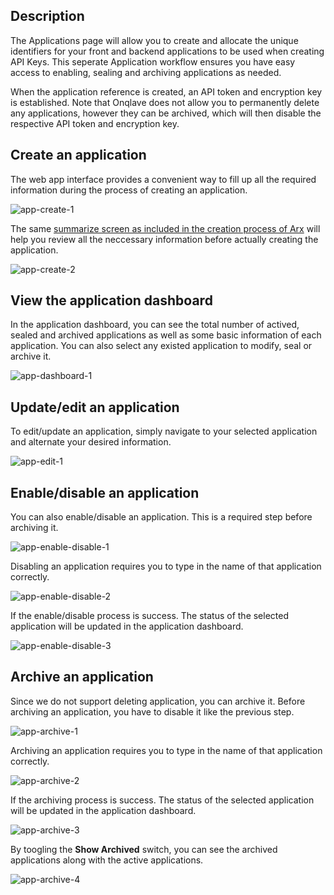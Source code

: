 
## **Description**

The Applications page will allow you to create and allocate the unique identifiers for your front and backend applications to be used when creating API Keys. This seperate Application workflow ensures you have easy access to enabling, sealing and archiving applications as needed.

When the application reference is created, an API token and encryption key is established. Note that Onqlave does not allow you to permanently delete any applications, however they can be archived, which will then disable the respective API token and encryption key.

## **Create an application**

The web app interface provides a convenient way to fill up all the required information during the process of creating an application.

![app-create-1](https://t36712295.p.clickup-attachments.com/t36712295/598599c4-9384-41f6-a7f5-1fa797081439/application.png)

The same [summarize screen as included in the creation process of Arx](https://app.clickup.com/36712295/v/dc/130bv7-7182/130bv7-5342) will help you review all the neccessary information before actually creating the application.

![app-create-2](https://t36712295.p.clickup-attachments.com/t36712295/fe36e033-539c-46ce-9925-88404b0804b8/application%20(1).png)


## **View the application dashboard**

In the application dashboard, you can see the total number of actived, sealed and archived applications as well as some basic information of each application. You can also select any existed application to modify, seal or archive it. 

![app-dashboard-1](https://t36712295.p.clickup-attachments.com/t36712295/a2391a97-d572-412a-85e8-d0aade854ed5/application%20(2).png)


## **Update/edit an application**

To edit/update an application, simply navigate to your selected application and alternate your desired information.

![app-edit-1](https://t36712295.p.clickup-attachments.com/t36712295/e53fd601-4a2b-49ea-82a9-f22ae3d890b2/application%20(3).png)


## **Enable/disable an application**

You can also enable/disable an application. This is a required step before archiving it.

![app-enable-disable-1](https://t36712295.p.clickup-attachments.com/t36712295/b3e0031c-8ee7-4145-99ac-1637d820d485/application%20(4).png)

Disabling an application requires you to type in the name of that application correctly.

![app-enable-disable-2](https://t36712295.p.clickup-attachments.com/t36712295/88c35203-1b25-464e-b320-c900c3277642/application%20(5).png)

If the enable/disable process is success. The status of the selected application will be updated in the application dashboard.

![app-enable-disable-3](https://t36712295.p.clickup-attachments.com/t36712295/98ca86d6-b872-45f0-b4a2-55d78dc08c37/application%20(6).png)


## **Archive an application**

Since we do not support deleting application, you can archive it. Before archiving an application, you have to disable it like the previous step.

![app-archive-1](https://t36712295.p.clickup-attachments.com/t36712295/29517a9c-f58e-4866-acb6-498b63e8afc9/application%20(7).png)

Archiving an application requires you to type in the name of that application correctly.

![app-archive-2](https://t36712295.p.clickup-attachments.com/t36712295/d2986bc4-2d90-4b4d-91a6-652422a60c40/application%20(8).png)

If the archiving process is success. The status of the selected application will be updated in the application dashboard.

![app-archive-3](https://t36712295.p.clickup-attachments.com/t36712295/adc952b1-7459-4841-b9ce-2aba94156a35/application%20(9).png)

By toogling the **Show Archived** switch, you can see the archived applications along with the active applications.

![app-archive-4](https://t36712295.p.clickup-attachments.com/t36712295/00356eb2-e16d-46fb-8598-a1a5592424e5/application%20(10).png)